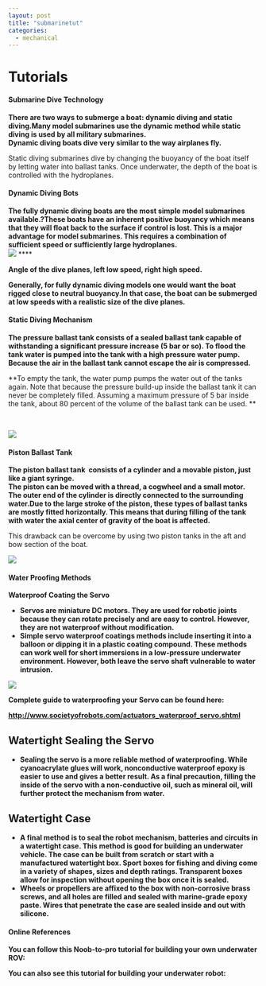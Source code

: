 ```yaml
---
layout: post
title: "submarinetut"
categories:
  - mechanical
---
```

# Tutorials

#### Submarine Dive Technology

**There are two ways to submerge a boat: dynamic diving and static diving.Many model submarines use the dynamic method while static diving is used by all military submarines.  
Dynamic diving boats dive very similar to the way airplanes fly.**

Static diving submarines dive by changing the buoyancy of the boat itself by letting water into ballast tanks. Once underwater, the depth of the boat is controlled with the hydroplanes.

#### Dynamic Diving Bots

**The fully dynamic diving boats are the most simple model submarines available.?These boats have an inherent positive buoyancy which means that they will float back to the surface if control is lost. This is a major advantage for model submarines. This requires a combination of sufficient speed or sufficiently large hydroplanes.   
![][1]** ****

****Angle of the dive planes, left low speed, right high speed.****

**Generally, for fully dynamic diving models one would want the boat rigged close to neutral buoyancy.In that case, the boat can be submerged at low speeds with a realistic size of the dive planes.**

#### Static Diving Mechanism

**The pressure ballast tank consists of a sealed ballast tank capable of withstanding a significant pressure increase (5 bar or so). To flood the tank water is pumped into the tank with a high pressure water pump. Because the air in the ballast tank cannot escape the air is compressed.**

**To empty the tank, the water pump pumps the water out of the tanks again. Note that because the pressure build-up inside the ballast tank it can never be completely filled. Assuming a maximum pressure of 5 bar inside the tank, about 80 percent of the volume of the ballast tank can be used. **

 

**![][2]**

#### Piston Ballast Tank

**The piston ballast tank  consists of a cylinder and a movable piston, just like a giant syringe.  
The piston can be moved with a thread, a cogwheel and a small motor. The outer end of the cylinder is directly connected to the surrounding water.Due to the large stroke of the piston, these types of ballast tanks are mostly fitted horizontally. This means that during filling of the tank with water the axial center of gravity of the boat is affected.**

This drawback can be overcome by using two piston tanks in the aft and bow section of the boat.

  
**![][3]**

#### Water Proofing Methods

**Waterproof Coating the Servo**

  

* **Servos are miniature DC motors. They are used for robotic joints because they can rotate precisely and are easy to control. However, they are not waterproof without modification.**
* **Simple servo waterproof coatings methods include inserting it into a balloon or dipping it in a plastic coating compound. These methods can work well for short immersions in a low-pressure underwater environment. However, both leave the servo shaft vulnerable to water intrusion.**

**![][4]**

**Complete guide to waterproofing your Servo can be found here:**

**<http://www.societyofrobots.com/actuators_waterproof_servo.shtml>**

##  **Watertight Sealing the Servo**

  

* **Sealing the servo is a more reliable method of waterproofing. While cyanoacrylate glues will work, nonconductive waterproof epoxy is easier to use and gives a better result. As a final precaution, filling the inside of the servo with a non-conductive oil, such as mineral oil, will further protect the mechanism from water.**

##  **Watertight Case**

  

* **A final method is to seal the robot mechanism, batteries and circuits in a watertight case. This method is good for building an underwater vehicle. The case can be built from scratch or start with a manufactured watertight box. Sport boxes for fishing and diving come in a variety of shapes, sizes and depth ratings. Transparent boxes allow for inspection without opening the box once it is sealed.**
* **Wheels or propellers are affixed to the box with non-corrosive brass screws, and all holes are filled and sealed with marine-grade epoxy paste. Wires that penetrate the case are sealed inside and out with silicone.**

#### Online References

**You can follow this Noob-to-pro tutorial for building your own underwater ROV:**

  

**You can also see this tutorial for building your underwater robot:**

  

 

[1]: https://lh4.googleusercontent.com/MJjTrYdG152eCX9KJLbKrcZ4WGgi13BKhqQWNtP-h3p4goR7K_nPN5DtPsAhhuTdUdKj-gXZQxbuwvF9fxrYiHCSv-TX_ujc92g-a7QIfHJC_Cf850c
[2]: https://lh6.googleusercontent.com/CRMQomu4fLLawtF0rrprcY1BtO_DFnznmZ2at7MRU9KIgy4Qp00iWje_aJbEfcj8QtVwoImgg8lix3yKKEaR84rgwudYDcOb3wqB3Xk9mSbto9taDUQ
[3]: https://lh3.googleusercontent.com/f-kMVtZiAQOCQTkcCQG7r69Ix0yKARTef8iw3hpRJuJn0FX20GqQpHOBFK3t548Xf4RgSkG_ncMI6yWfgH8IE1WoVroMl47Rs7aTPLu5S1zf0z3y44E
[4]: https://lh4.googleusercontent.com/GmRVvxQgJgGX0lbgoArTYySFLz4MNMvh3MzWvBKrcqeb5ar5MGkN1U0y8xWLUIiY-pOKg0HStrLmOfqpfDQDCrDlbgtD7fSWs7mbUFodMlYBFfV-D0w
